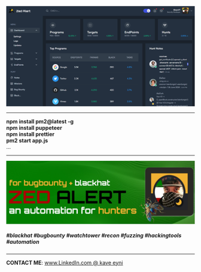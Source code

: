 <img src='https://github.com/dewebdes/ZedAlert/blob/main/image/ui.PNG' />
<hr>
<p>
<strong>npm install pm2@latest -g</strong><br>
<strong>npm install puppeteer</strong><br>
<strong>npm install prettier</strong><br>
<strong>pm2 start app.js</strong><br>
  ...
</p>

<hr>
<img src='https://github.com/dewebdes/ZedAlert/blob/main/image/banner-cropped.jpg' />
<h5>#blackhat #bugbounty #watchtower #recon #fuzzing #hackingtools #automation</h5>
<hr>
<p>
  <strong>CONTACT ME</strong>: <a href="https://www.linkedin.com/in/eyni-kave/" title="kave eyni">www.LinkedIn.com @ kave eyni</a>
</p>

